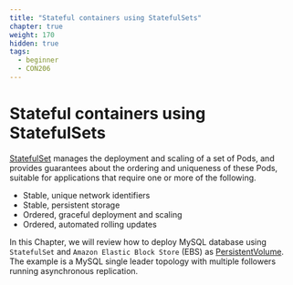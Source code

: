 ```yaml
---
title: "Stateful containers using StatefulSets"
chapter: true
weight: 170
hidden: true
tags:
  - beginner
  - CON206
---
```


# Stateful containers using StatefulSets

[StatefulSet](https://kubernetes.io/docs/concepts/workloads/controllers/statefulset/) manages the deployment and scaling of a set of Pods, and provides guarantees about the ordering and uniqueness of these Pods, suitable for applications that require one or more of the following.
* Stable, unique network identifiers
* Stable, persistent storage
* Ordered, graceful deployment and scaling
* Ordered, automated rolling updates

In this Chapter, we will review how to deploy MySQL database using `StatefulSet` and `Amazon Elastic Block Store` (EBS) as [PersistentVolume](https://kubernetes.io/docs/concepts/storage/persistent-volumes/). The example is a MySQL single leader topology with multiple followers running asynchronous replication.
